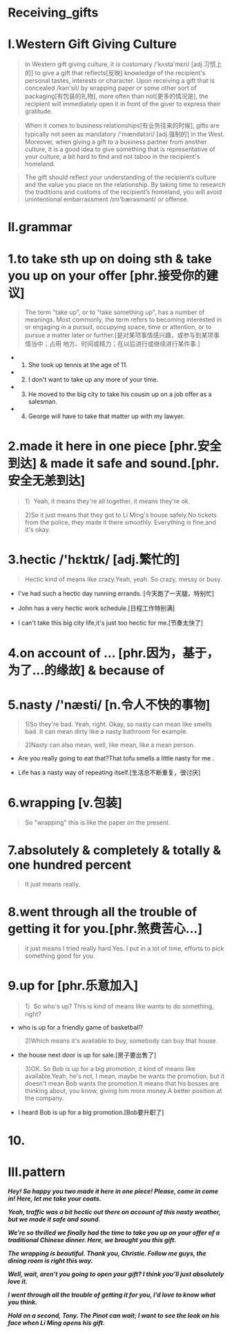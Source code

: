 # Receiving_gifts
# I.Western Gift Giving Culture
> In Western gift giving culture, it is customary /'kʌstə'mɛri/ [adj.习惯上的] to give a gift that reflects[反映] knowledge of the recipient's personal tastes, interests or character. Upon receiving a gift that is concealed /kən'sil/ by wrapping paper or some other sort of packaging[有包装的礼物], more often than not[更多的情况是], the recipient will immediately open it in front of the giver to express their gratitude. 

> When it comes to business relationships[有业务往来的时候], gifts are typically not seen as mandatory /'mændətɔri/ [adj.强制的] in the West. Moreover, when giving a gift to a business partner from another culture, it is a good idea to give something that is representative of your culture, a bit hard to find and not taboo in the recipient's homeland. 

> The gift should reflect your understanding of the recipient’s culture and the value you place on the relationship. By taking time to research the traditions and customs of the recipient’s homeland, you will avoid unintentional embarrassment /ɪm'bærəsmənt/ or offense. 

# II.grammar
# 1.to take sth up on doing sth  & take you up on your offer [phr.接受你的建议]
> The term "take up", or to "take something up", has a number of meanings. Most commonly, the term refers to becoming interested in or engaging in a pursuit, occupying space, time or attention, or to pursue a matter later or further.[是对某项事情感兴趣，或参与到某项事情当中；占用 地方、时间或精力；在以后进行或继续进行某件事.]

- 1. She took up tennis at the age of 11.

- 2. I don't want to take up any more of your time.

- 3. He moved to the big city to take his cousin up on a job offer as a salesman.

- 4. George will have to take that matter up with my lawyer.

# 2.made it here in one piece [phr.安全到达] & made it safe and sound.[phr.安全无恙到达]
> 1）Yeah, it means they're all together, it means they're ok.

> 2)So it just means that they got to Li Ming's house safely.No tickets from the police, they made it there smoothly. Everything is fine,and it's okay.

# 3.hectic /'hɛktɪk/ [adj.繁忙的]
> Hectic kind of means like crazy.Yeah, yeah. So crazy, messy or busy. 

- I've had such a hectic day running errands. [今天跑了一天腿，特别忙]

- John has a very hectic work schedule.[日程工作特别满]

- I can't take this big city life,it's just too hectic for me.[节奏太快了]

# 4.on account of ... [phr.因为，基于，为了...的缘故] & because of 

# 5.nasty /'næsti/ [n.令人不快的事物]
> 1)So they're bad. Yeah, right. Okay, so nasty can mean like smells bad. It can mean dirty like a nasty bathroom for example.

> 2)Nasty can also mean, well, like mean, like a mean person.

- Are you really going to eat that?That tofu smells a little nasty for me .

- Life has a nasty way of repeating itself.[生活总不断重复，很讨厌]

# 6.wrapping [v.包装]
> So "wrapping" this is like the paper on the present.

# 7.absolutely & completely & totally & one hundred percent
> It just means really.

# 8.went through all the trouble of getting it for you.[phr.煞费苦心...]
> it just means I tried really hard.Yes. I put in a lot of time, efforts to pick something good for you.

# 9.up for [phr.乐意加入]
> 1）So who's up? This is kind of means like wants to do something, right?

- who is up for a friendly game of basketball?

> 2)Which means it's available to buy, somebody can buy that house.

- the house next door is up for sale.[房子要出售了]

> 3)OK. So Bob is up for a big promotion, it kind of means like available.Yeah, he's not, I mean, maybe he wants the promotion, but it doesn't mean Bob wants the promotion.It means that his bosses are thinking about, you know, giving him more money.A better position at the company.

- I heard Bob is up for a big promotion.[Bob要升职了]

# 10.





















# III.pattern
***Hey! So happy you two made it here in one piece! Please, come in come in! Here, let me take your coats.***

***Yeah, traffic was a bit hectic out there on account of this nasty weather, but we made it safe and sound.***

***We’re so thrilled we finally had the time to take you up on your offer of a traditional Chinese dinner. Here, we brought you this gift.***

***The wrapping is beautiful. Thank you, Christie. Follow me guys, the dining room is right this way.***

***Well, wait, aren’t you going to open your gift? I think you’ll just absolutely love it.***

***I went through all the trouble of getting it for you, I’d love to know what you think.***

***Hold on a second, Tony. The Pinot can wait; I want to see the look on his face when Li Ming opens his gift.***









